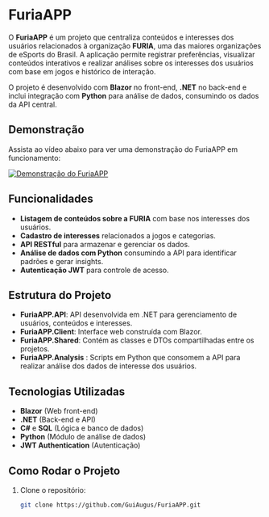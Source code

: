 # FuriaAPP

O **FuriaAPP** é um projeto que centraliza conteúdos e interesses dos usuários relacionados à organização **FURIA**, uma das maiores organizações de eSports do Brasil. A aplicação permite registrar preferências, visualizar conteúdos interativos e realizar análises sobre os interesses dos usuários com base em jogos e histórico de interação.

O projeto é desenvolvido com **Blazor** no front-end, **.NET** no back-end e inclui integração com **Python** para análise de dados, consumindo os dados da API central.

## Demonstração

Assista ao vídeo abaixo para ver uma demonstração do FuriaAPP em funcionamento:

[![Demonstração do FuriaAPP](https://img.youtube.com/vi/sREV6qczRZk/0.jpg)](https://www.youtube.com/watch?v=sREV6qczRZk&ab_channel=GuilhermeAugusto)

## Funcionalidades

- **Listagem de conteúdos sobre a FURIA** com base nos interesses dos usuários.
- **Cadastro de interesses** relacionados a jogos e categorias.
- **API RESTful** para armazenar e gerenciar os dados.
- **Análise de dados com Python** consumindo a API para identificar padrões e gerar insights.
- **Autenticação JWT** para controle de acesso.

## Estrutura do Projeto

- **FuriaAPP.API**: API desenvolvida em .NET para gerenciamento de usuários, conteúdos e interesses.
- **FuriaAPP.Client**: Interface web construída com Blazor.
- **FuriaAPP.Shared**: Contém as classes e DTOs compartilhadas entre os projetos.
- **FuriaAPP.Analysis** : Scripts em Python que consomem a API para realizar análise dos dados de interesse dos usuários.

## Tecnologias Utilizadas

- **Blazor** (Web front-end)
- **.NET** (Back-end e API)
- **C#** e **SQL** (Lógica e banco de dados)
- **Python** (Módulo de análise de dados)
- **JWT Authentication** (Autenticação)

## Como Rodar o Projeto

1. Clone o repositório:
   ```bash
   git clone https://github.com/GuiAugus/FuriaAPP.git
